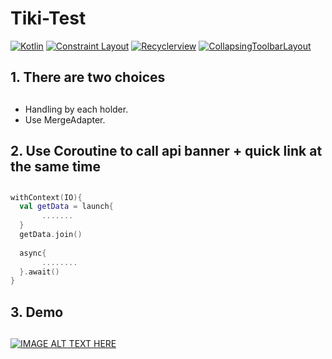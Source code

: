 # Tiki-Test
[![Kotlin](https://img.shields.io/badge/kotlin-1.3.72-brightgreen)](http://kotlinlang.org)
[![Constraint Layout](https://img.shields.io/badge/constraintlayout-2.0.0--beta6-green)](https://developer.android.com/training/constraint-layout)
[![Recyclerview](https://img.shields.io/badge/Recyclerview-1.2.0--alpha03-yellow)](https://developer.android.com/guide/topics/ui/layout/recyclerview)
[![CollapsingToolbarLayout](https://img.shields.io/badge/CollapsingToolbarLayout-1.1.0-red)](https://material.io/)
## 1. There are two choices <h2>
  - Handling by each holder.
  - Use MergeAdapter.
## 2. Use Coroutine to call api banner + quick link at the same time <h2>
```kotlin
withContext(IO){
  val getData = launch{     
       .......
  }
  getData.join()
  
  async{
       ........
  }.await()
}
```
## 3. Demo <h2>
[![IMAGE ALT TEXT HERE](https://img.youtube.com/vi/qgbeX20IOVQ/0.jpg)](https://www.youtube.com/watch?v=qgbeX20IOVQ)

